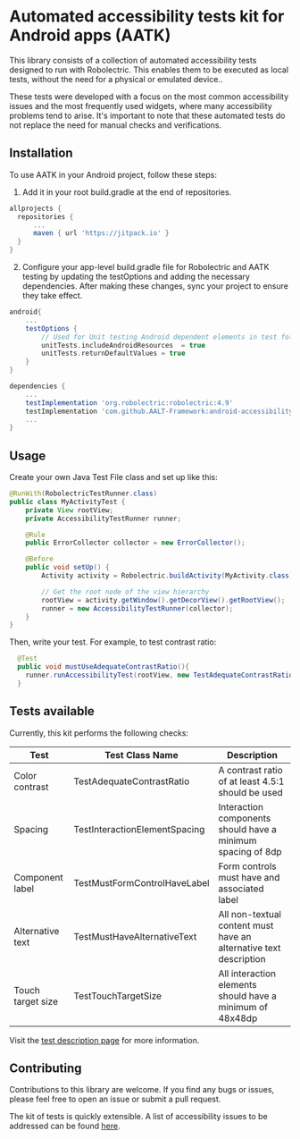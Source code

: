 # Automated accessibility tests kit for Android apps (AATK)

This library consists of a collection of automated accessibility tests designed to run with Robolectric. This enables them to be executed as local tests, without the need for a physical or emulated device..

These tests were developed with a focus on the most common accessibility issues and the most frequently used widgets, where many accessibility problems tend to arise. It's important to note that these automated tests do not replace the need for manual checks and verifications.

## Installation

To use AATK in your Android project, follow these steps:

1. Add it in your root build.gradle at the end of repositories.
```groovy
allprojects {
  repositories {
	  ...
	  maven { url 'https://jitpack.io' }
  }
}
```
2. Configure your app-level build.gradle file for Robolectric and AATK testing by updating the testOptions and adding the necessary dependencies. After making these changes, sync your project to ensure they take effect.
```groovy
android{
    ...
    testOptions {
        // Used for Unit testing Android dependent elements in test folder
        unitTests.includeAndroidResources  = true
        unitTests.returnDefaultValues = true
    }
}

dependencies {
    ...
    testImplementation 'org.robolectric:robolectric:4.9'
    testImplementation 'com.github.AALT-Framework:android-accessibility-test-kit:v1.0.0-alpha'
    ...
}
```
## Usage
Create your own Java Test File class and set up like this:
```java
@RunWith(RobolectricTestRunner.class)
public class MyActivityTest {
    private View rootView;
    private AccessibilityTestRunner runner;

    @Rule
    public ErrorCollector collector = new ErrorCollector();

    @Before
    public void setUp() {
        Activity activity = Robolectric.buildActivity(MyActivity.class).create().get();

        // Get the root node of the view hierarchy
        rootView = activity.getWindow().getDecorView().getRootView();
        runner = new AccessibilityTestRunner(collector);
    }
}
```

Then, write your test. For example, to test contrast ratio:
```java
  @Test
  public void mustUseAdequateContrastRatio(){
    runner.runAccessibilityTest(rootView, new TestAdequateContrastRatio());
  }
```

## Tests available

Currently, this kit performs the following checks:

| Test | Test Class Name | Description |
| ------------- | ------------- | ------------- |
| Color contrast | TestAdequateContrastRatio | A contrast ratio of at least 4.5:1 should be used |
| Spacing | TestInteractionElementSpacing | Interaction components should have a minimum spacing of 8dp |
| Component label | TestMustFormControlHaveLabel | Form controls must have and associated label | 
| Alternative text | TestMustHaveAlternativeText | All non-textual content must have an alternative text description |
| Touch target size | TestTouchTargetSize | All interaction elements should have a minimum of 48x48dp |

Visit the [test description page](docs/AATK.md) for more information.

## Contributing

Contributions to this library are welcome. If you find any bugs or issues, please feel free to open an issue or submit a pull request.

The kit of tests is quickly extensible. A list of accessibility issues to be addressed can be found [here](docs/AcessibilityIssues.md).
